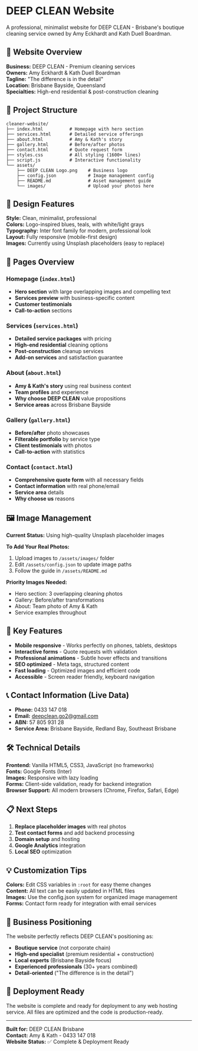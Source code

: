 # DEEP CLEAN Website

A professional, minimalist website for DEEP CLEAN - Brisbane's boutique cleaning service owned by Amy Eckhardt and Kath Duell Boardman.

## 🌟 Website Overview

**Business:** DEEP CLEAN - Premium cleaning services  
**Owners:** Amy Eckhardt & Kath Duell Boardman  
**Tagline:** "The difference is in the detail"  
**Location:** Brisbane Bayside, Queensland  
**Specialties:** High-end residential & post-construction cleaning  

## 📁 Project Structure

```
cleaner-website/
├── index.html          # Homepage with hero section
├── services.html       # Detailed service offerings  
├── about.html          # Amy & Kath's story
├── gallery.html        # Before/after photos
├── contact.html        # Quote request form
├── styles.css          # All styling (1600+ lines)
├── script.js           # Interactive functionality
└── assets/
    ├── DEEP CLEAN Logo.png    # Business logo
    ├── config.json            # Image management config
    ├── README.md              # Asset management guide
    └── images/                # Upload your photos here
```

## 🎨 Design Features

**Style:** Clean, minimalist, professional  
**Colors:** Logo-inspired blues, teals, with white/light grays  
**Typography:** Inter font family for modern, professional look  
**Layout:** Fully responsive (mobile-first design)  
**Images:** Currently using Unsplash placeholders (easy to replace)  

## 📱 Pages Overview

### Homepage (`index.html`)
- **Hero section** with large overlapping images and compelling text
- **Services preview** with business-specific content
- **Customer testimonials** 
- **Call-to-action** sections

### Services (`services.html`)
- **Detailed service packages** with pricing
- **High-end residential** cleaning options
- **Post-construction** cleanup services
- **Add-on services** and satisfaction guarantee

### About (`about.html`)
- **Amy & Kath's story** using real business context
- **Team profiles** and experience
- **Why choose DEEP CLEAN** value propositions
- **Service areas** across Brisbane Bayside

### Gallery (`gallery.html`)  
- **Before/after** photo showcases
- **Filterable portfolio** by service type
- **Client testimonials** with photos
- **Call-to-action** with statistics

### Contact (`contact.html`)
- **Comprehensive quote form** with all necessary fields
- **Contact information** with real phone/email
- **Service area** details
- **Why choose us** reasons

## 🖼️ Image Management

**Current Status:** Using high-quality Unsplash placeholder images  

**To Add Your Real Photos:**
1. Upload images to `/assets/images/` folder
2. Edit `/assets/config.json` to update image paths
3. Follow the guide in `/assets/README.md`

**Priority Images Needed:**
- Hero section: 3 overlapping cleaning photos
- Gallery: Before/after transformations
- About: Team photo of Amy & Kath
- Service examples throughout

## 🚀 Key Features

- **Mobile responsive** - Works perfectly on phones, tablets, desktops
- **Interactive forms** - Quote requests with validation
- **Professional animations** - Subtle hover effects and transitions
- **SEO optimized** - Meta tags, structured content
- **Fast loading** - Optimized images and efficient code
- **Accessible** - Screen reader friendly, keyboard navigation

## 📞 Contact Information (Live Data)

- **Phone:** 0433 147 018
- **Email:** deepclean.go2@gmail.com  
- **ABN:** 57 805 931 28
- **Service Area:** Brisbane Bayside, Redland Bay, Southeast Brisbane

## 🛠️ Technical Details

**Frontend:** Vanilla HTML5, CSS3, JavaScript (no frameworks)  
**Fonts:** Google Fonts (Inter)  
**Images:** Responsive with lazy loading  
**Forms:** Client-side validation, ready for backend integration  
**Browser Support:** All modern browsers (Chrome, Firefox, Safari, Edge)  

## 📋 Next Steps

1. **Replace placeholder images** with real photos
2. **Test contact forms** and add backend processing
3. **Domain setup** and hosting
4. **Google Analytics** integration
5. **Local SEO** optimization

## 💡 Customization Tips

**Colors:** Edit CSS variables in `:root` for easy theme changes  
**Content:** All text can be easily updated in HTML files  
**Images:** Use the config.json system for organized image management  
**Forms:** Contact form ready for integration with email services  

## 🎯 Business Positioning

The website perfectly reflects DEEP CLEAN's positioning as:
- **Boutique service** (not corporate chain)
- **High-end specialist** (premium residential + construction)  
- **Local experts** (Brisbane Bayside focus)
- **Experienced professionals** (30+ years combined)
- **Detail-oriented** ("The difference is in the detail")

## 🔧 Deployment Ready

The website is complete and ready for deployment to any web hosting service. All files are optimized and the code is production-ready.

---

**Built for:** DEEP CLEAN Brisbane  
**Contact:** Amy & Kath - 0433 147 018  
**Website Status:** ✅ Complete & Deployment Ready